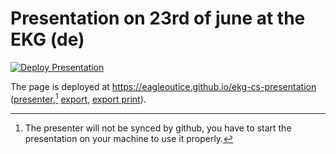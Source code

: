 # Presentation on 23rd of june at the EKG (de)

[![Deploy Presentation](https://github.com/EagleoutIce/ekg-cs-presentation/actions/workflows/deploy.yaml/badge.svg)](https://github.com/EagleoutIce/ekg-cs-presentation/actions/workflows/deploy.yaml)

The page is deployed at <https://eagleoutice.github.io/ekg-cs-presentation> ([presenter](https://eagleoutice.github.io/ekg-cs-presentation?presenterMode=true),[^1] [export](https://eagleoutice.github.io/ekg-cs-presentation?exportMode=true), [export print](https://eagleoutice.github.io/ekg-cs-presentation?exportMode=true&printMode=true)).


[^1]: The presenter will not be synced by github, you have to start the presentation on your machine to use it properly.

